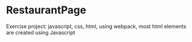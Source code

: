 # RestaurantPage

Exercise project: javascript, css, html, using webpack, most html elements are created using Javascript
